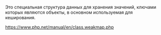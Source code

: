 Это специальная структура данных для хранения значений, ключами которых являются объекты, в основном используемая для кеширования.

https://www.php.net/manual/en/class.weakmap.php